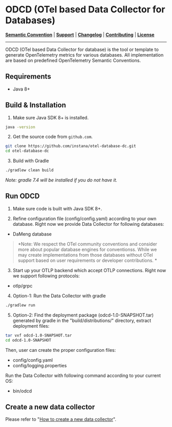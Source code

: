 # ODCD (OTel based Data Collector for Databases)

**[Semantic Convention](docs/semconv)** |
**[Support](docs/support/README.md)** |
**[Changelog](CHANGELOG.md)** |
**[Contributing](CONTRIBUTING.md)** |
**[License](LICENSE)**

---
ODCD (OTel based Data Collector for database) is the tool or template to generate OpenTelemetry metrics for various
databases. All implementation are based on predefined OpenTelemetry Semantic Conventions. 

## Requirements

- Java 8+

## Build & Installation

1) Make sure Java SDK 8+ is installed.
```bash
java -version
```

2) Get the source code from `github.com`.
```bash
git clone https://github.com/instana/otel-database-dc.git
cd otel-database-dc
```

3) Build with Gradle
```bash
./gradlew clean build
```
*Note: gradle 7.4 will be installed if you do not have it.*

## Run ODCD

1) Make sure code is built with Java SDK 8+.

2) Refine configuration file (config/config.yaml) according to your own database. Right now we provide Data Collector for following databases:
  - DaMeng database
  
  >*Note: We respect the OTel community conventions and consider more about popular database engines for conventionss. While we may create 
  > implementations from those databases without OTel support based on user requirements or developer contributions. *

3) Start up your OTLP backend which accept OTLP connections. Right now we support following protocols:
- otlp/grpc

4) Option-1: Run the Data Collector with gradle
```bash
./gradlew run
```
5) Option-2: Find the deployment package (odcd-1.0-SNAPSHOT.tar) generated by gradle in the "build/distributions/" directory, extract deployment files:
```bash
tar vxf odcd-1.0-SNAPSHOT.tar
cd odcd-1.0-SNAPSHOT
```

Then, user can create the proper configuration files:
  - config/config.yaml
  - config/logging.properties

Run the Data Collector with following command according to your current OS:
  - bin/odcd

## Create a new data collector

Please refer to "[How to create a new data collector](docs/developer/new-db.md)".